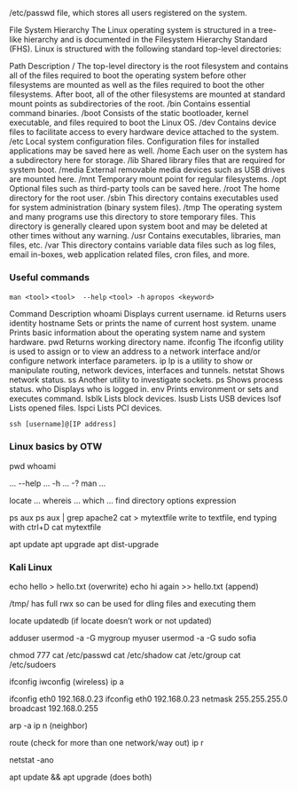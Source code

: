 
/etc/passwd file, which stores all users registered on the system.

File System Hierarchy
The Linux operating system is structured in a tree-like hierarchy and is documented in the Filesystem Hierarchy Standard (FHS). Linux is structured with the following standard top-level directories:

Path
Description
/
The top-level directory is the root filesystem and contains all of the files required to boot the operating system before other filesystems are mounted as well as the files required to boot the other filesystems. After boot, all of the other filesystems are mounted at standard mount points as subdirectories of the root.
/bin
Contains essential command binaries.
/boot
Consists of the static bootloader, kernel executable, and files required to boot the Linux OS.
/dev
Contains device files to facilitate access to every hardware device attached to the system.
/etc
Local system configuration files. Configuration files for installed applications may be saved here as well.
/home
Each user on the system has a subdirectory here for storage.
/lib
Shared library files that are required for system boot.
/media
External removable media devices such as USB drives are mounted here.
/mnt
Temporary mount point for regular filesystems.
/opt
Optional files such as third-party tools can be saved here.
/root
The home directory for the root user.
/sbin
This directory contains executables used for system administration (binary system files).
/tmp
The operating system and many programs use this directory to store temporary files. This directory is generally cleared upon system boot and may be deleted at other times without any warning.
/usr
Contains executables, libraries, man files, etc.
/var
This directory contains variable data files such as log files, email in-boxes, web application related files, cron files, and more.




### Useful commands

`man <tool>`
`<tool>  --help`
`<tool> -h`
`apropos <keyword>`

Command     Description
whoami	Displays current username.
id	Returns users identity
hostname	Sets or prints the name of current host system.
uname	Prints basic information about the operating system name and system hardware.
pwd	Returns working directory name.
ifconfig	The ifconfig utility is used to assign or to view an address to a network interface
	and/or configure network interface parameters.
ip	Ip is a utility to show or manipulate routing, network devices, interfaces and tunnels.
netstat	Shows network status.
ss	Another utility to investigate sockets.
ps	Shows process status.
who	Displays who is logged in.
env	Prints environment or sets and executes command.
lsblk	Lists block devices.
lsusb	Lists USB devices
lsof	Lists opened files.
lspci	Lists PCI devices.

`ssh [username]@[IP address]`


### Linux basics by OTW

pwd
whoami

… --help
… -h
… -?
man …

locate …
whereis …
which …
find directory options expression

ps aux
ps aux | grep apache2
cat > mytextfile		write to textfile, end typing with ctrl+D
cat mytextfile		


apt update
apt upgrade
apt  dist-upgrade


### Kali Linux

echo hello > hello.txt (overwrite)
echo hi again >> hello.txt (append)

/tmp/ has full rwx so can be used for dling files and executing them

locate
updatedb (if locate doesn’t work or not updated)

adduser
usermod -a -G mygroup myuser
usermod -a -G sudo sofia

chmod 777
cat /etc/passwd
cat /etc/shadow
cat /etc/group
cat /etc/sudoers

ifconfig
iwconfig (wireless)
ip a

ifconfig eth0 192.168.0.23
ifconfig eth0 192.168.0.23 netmask 255.255.255.0 broadcast 192.168.0.255

arp -a
ip n (neighbor)

route  (check for more than one network/way out)
ip r

netstat -ano

apt update && apt upgrade (does both)

